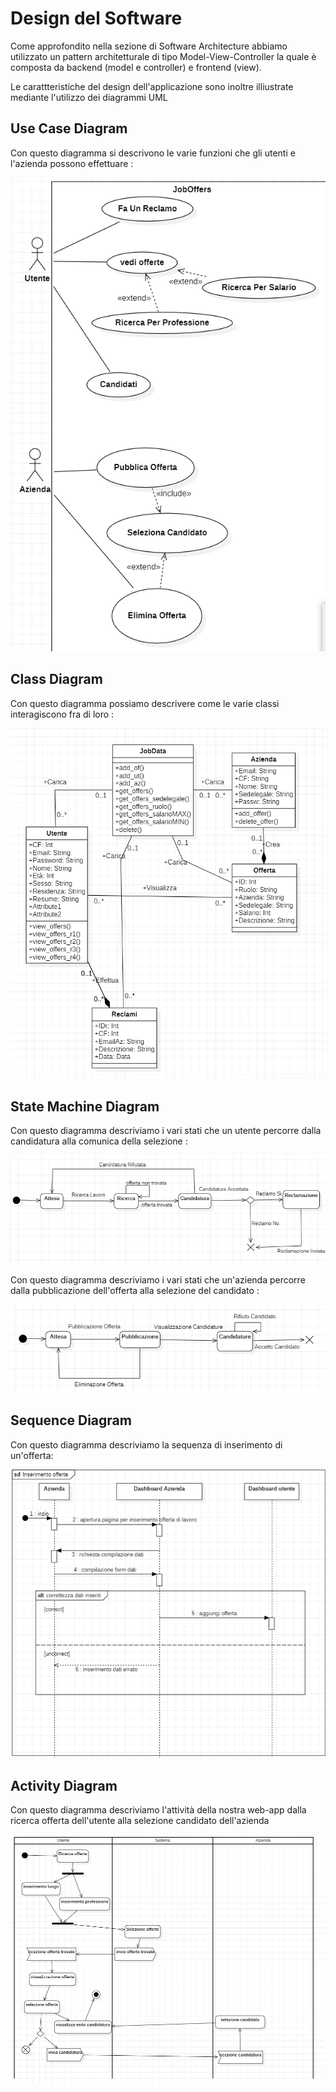 # Design del Software
Come approfondito nella sezione di Software Architecture abbiamo utilizzato un pattern architetturale di tipo Model-View-Controller la quale è composta da backend (model e controller) e frontend (view).

Le carattteristiche del design dell'applicazione sono inoltre illiustrate mediante l'utilizzo dei diagrammi UML

## Use Case Diagram
Con questo diagramma si descrivono le varie funzioni che gli utenti e l'azienda possono effettuare :

![U.png](.\UML\UseCaseDiagram\UseCaseDiagram.png)

## Class Diagram
Con questo diagramma possiamo descrivere come le varie classi interagiscono fra di loro : 

![C.png](UML\ClassDiagram\ClassDiagram.png)

## State Machine Diagram
Con questo diagramma descriviamo i vari stati che un utente percorre dalla candidatura alla comunica della selezione : 

![SMU.png](UML\StateMachineDiagram\StateMachineDiagramUtente.png)

Con questo diagramma descriviamo i vari stati che un'azienda percorre dalla pubblicazione dell'offerta alla selezione del candidato :

![SMA.png](UML\StateMachineDiagram\StateMachineDiagramAzienda.png)

## Sequence Diagram
Con questo diagramma descriviamo la sequenza di inserimento di un'offerta: 

![SD.png](UML\SequenceDiagram\SequenceDiagram.png)

## Activity Diagram
Con questo diagramma descriviamo l'attività della nostra web-app dalla ricerca offerta dell'utente alla selezione candidato dell'azienda

![AD.png](UML\ActivityDiagram\ActivityDiagram.png)




